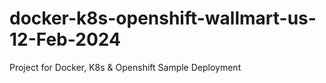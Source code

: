 # docker-k8s-openshift-wallmart-us-12-Feb-2024
Project for Docker, K8s &amp; Openshift Sample Deployment

